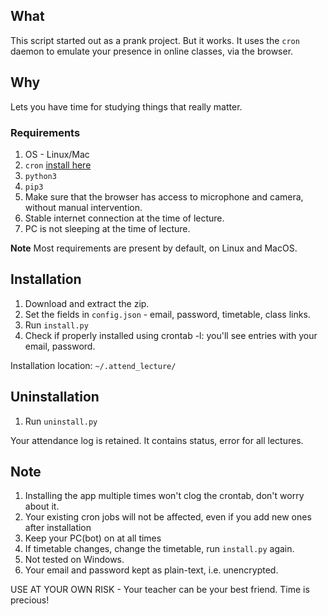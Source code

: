 ## What
This script started out as a prank project. But it works.
It uses the `cron` daemon to emulate your presence in online classes, via the browser.

## Why
Lets you have time for studying things that really matter.

### Requirements
1. OS - Linux/Mac
2. `cron` [install here](https://stackoverflow.com/questions/1802337/how-to-install-cron)
3. `python3`
4. `pip3`
5. Make sure that the browser has access to microphone and camera, without manual intervention.
6. Stable internet connection at the time of lecture.
7. PC is not sleeping at the time of lecture.

**Note** Most requirements are present by default, on Linux and MacOS.

## Installation
1. Download and extract the zip.
2. Set the fields in `config.json` - email, password, timetable, class links.
3. Run `install.py`
4. Check if properly installed using crontab -l: you'll see entries with your email, password.

Installation location: `~/.attend_lecture/`

## Uninstallation
1. Run `uninstall.py`

Your attendance log is retained. It contains status, error for all lectures.

## Note
1. Installing the app multiple times won't clog the crontab, don't worry about it.
2. Your existing cron jobs will not be affected, even if you add new ones after installation
3. Keep your PC(bot) on at all times
4. If timetable changes, change the timetable, run `install.py` again.
5. Not tested on Windows.
6. Your email and password kept as plain-text, i.e. unencrypted.

USE AT YOUR OWN RISK - Your teacher can be your best friend. Time is precious!
